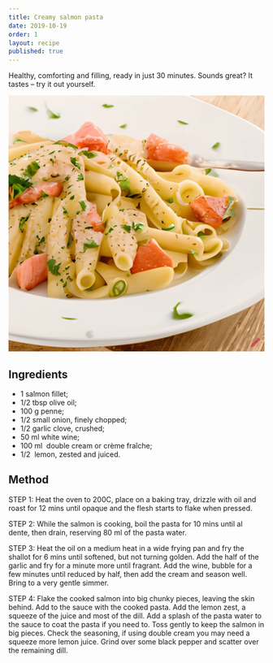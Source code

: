```yaml
---
title: Creamy salmon pasta
date: 2019-10-19
order: 1
layout: recipe
published: true
---
```

Healthy, comforting and filling, ready in just 30 minutes. Sounds great? It tastes  – try it out yourself.

![Creamy salmon pasta](../uploads/craiyon_144450_creamy_pasta_with_salmon.png "Creamy salmon pasta")

## Ingredients

* 1 salmon fillet;
* 1/2 tbsp olive oil;
* 100 g penne;
* 1/2 small onion, finely chopped;
* 1/2 garlic clove, crushed;
* 50 ml white wine;
* 100 ml  double cream or crème fraîche; 
* 1/2  lemon, zested and juiced.

## Method

STEP 1: Heat the oven to 200C, place on a baking tray, drizzle with oil and roast for 12 mins until opaque and the flesh starts to flake when pressed. 

STEP 2: While the salmon is cooking, boil the pasta for 10 mins until al dente, then drain, reserving 80 ml of the pasta water.

STEP 3: Heat the oil on a medium heat in a wide frying pan and fry the shallot for 6 mins until softened, but not turning golden. Add the half of the garlic and fry for a minute more until fragrant. Add the wine, bubble for a few minutes until reduced by half, then add the cream and season well. Bring to a very gentle simmer.

STEP 4: Flake the cooked salmon into big chunky pieces, leaving the skin behind. Add to the sauce with the cooked pasta. Add the lemon zest, a squeeze of the juice and most of the dill. Add a splash of the pasta water to the sauce to coat the pasta if you need to. Toss gently to keep the salmon in big pieces. Check the seasoning, if using double cream you may need a squeeze more lemon juice. Grind over some black pepper and scatter over the remaining dill.